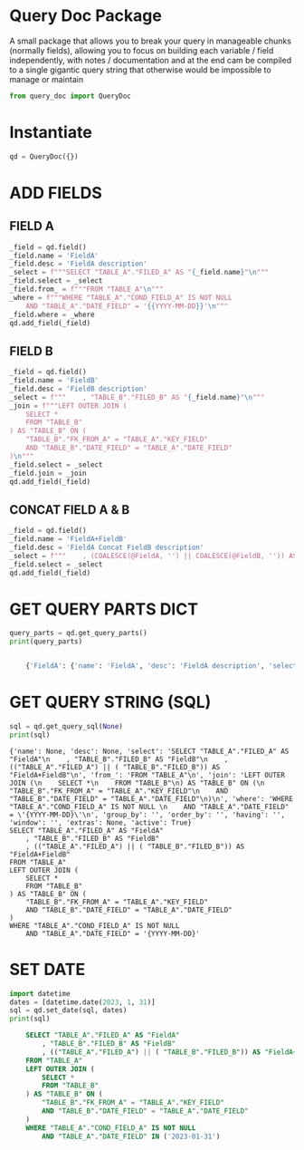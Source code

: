 # Query Doc Package

A small package that allows you to break your query in manageable chunks (normally fields), allowing you to focus on building each variable / field independently, with notes / documentation and at the end cam be compiled to a single gigantic query string that otherwise would be impossible to manage or maintain


```python
from query_doc import QueryDoc
```

# Instantiate


```python
qd = QueryDoc({})
```

# ADD FIELDS

## FIELD A


```python
_field = qd.field()
_field.name = 'FieldA'
_field.desc = 'FieldA description'
_select = f"""SELECT "TABLE_A"."FILED_A" AS "{_field.name}"\n"""
_field.select = _select
_field.from_ = f"""FROM "TABLE_A"\n"""
_where = f"""WHERE "TABLE_A"."COND_FIELD_A" IS NOT NULL 
    AND "TABLE_A"."DATE_FIELD" = '{{YYYY-MM-DD}}'\n"""
_field.where = _where
qd.add_field(_field)
```

## FIELD B


```python
_field = qd.field()
_field.name = 'FieldB'
_field.desc = 'FieldB description'
_select = f"""    , "TABLE_B"."FILED_B" AS "{_field.name}"\n"""
_join = f"""LEFT OUTER JOIN (
    SELECT *
    FROM "TABLE_B"
) AS "TABLE_B" ON (
    "TABLE_B"."FK_FROM_A" = "TABLE_A"."KEY_FIELD"
    AND "TABLE_B"."DATE_FIELD" = "TABLE_A"."DATE_FIELD"
)\n"""
_field.select = _select
_field.join = _join
qd.add_field(_field)
```

## CONCAT FIELD A & B


```python
_field = qd.field()
_field.name = 'FieldA+FieldB'
_field.desc = 'FieldA Concat FieldB description'
_select = f"""    , (COALESCE(@FieldA, '') || COALESCE(@FieldB, '')) AS "{_field.name}"\n"""
_field.select = _select
qd.add_field(_field)
```

# GET QUERY PARTS DICT


```python
query_parts = qd.get_query_parts()
print(query_parts)
```
```py

    {'FieldA': {'name': 'FieldA', 'desc': 'FieldA description', 'select': 'SELECT "TABLE_A"."FILED_A" AS "FieldA"\n', 'from_': 'FROM "TABLE_A"\n', 'join': None, 'where': 'WHERE "TABLE_A"."COND_FIELD_A" IS NOT NULL \n    AND "TABLE_A"."DATE_FIELD" = \'{YYYY-MM-DD}\'\n', 'group_by': None, 'order_by': None, 'having': None, 'window': None, 'extras': None, 'active': True}, 'FieldB': {'name': 'FieldB', 'desc': 'FieldB description', 'select': '    , "TABLE_B"."FILED_B" AS "FieldB"\n', 'from_': None, 'join': 'LEFT OUTER JOIN (\n    SELECT *\n    FROM "TABLE_B"\n) AS "TABLE_B" ON (\n    "TABLE_B"."FK_FROM_A" = "TABLE_A"."KEY_FIELD"\n    AND "TABLE_B"."DATE_FIELD" = "TABLE_A"."DATE_FIELD"\n)\n', 'where': None, 'group_by': None, 'order_by': None, 'having': None, 'window': None, 'extras': None, 'active': True}, 'FieldA+FieldB': {'name': 'FieldA+FieldB', 'desc': 'FieldA Concat FieldB description', 'select': '    , (@FieldA || @FieldB) AS "FieldA+FieldB"\n', 'from_': None, 'join': None, 'where': None, 'group_by': None, 'order_by': None, 'having': None, 'window': None, 'extras': None, 'active': True}}
```

# GET QUERY STRING (SQL)


```python
sql = qd.get_query_sql(None)
print(sql)
```

    {'name': None, 'desc': None, 'select': 'SELECT "TABLE_A"."FILED_A" AS "FieldA"\n    , "TABLE_B"."FILED_B" AS "FieldB"\n    , (("TABLE_A"."FILED_A") || ( "TABLE_B"."FILED_B")) AS "FieldA+FieldB"\n', 'from_': 'FROM "TABLE_A"\n', 'join': 'LEFT OUTER JOIN (\n    SELECT *\n    FROM "TABLE_B"\n) AS "TABLE_B" ON (\n    "TABLE_B"."FK_FROM_A" = "TABLE_A"."KEY_FIELD"\n    AND "TABLE_B"."DATE_FIELD" = "TABLE_A"."DATE_FIELD"\n)\n', 'where': 'WHERE "TABLE_A"."COND_FIELD_A" IS NOT NULL \n    AND "TABLE_A"."DATE_FIELD" = \'{YYYY-MM-DD}\'\n', 'group_by': '', 'order_by': '', 'having': '', 'window': '', 'extras': None, 'active': True}
    SELECT "TABLE_A"."FILED_A" AS "FieldA"
        , "TABLE_B"."FILED_B" AS "FieldB"
        , (("TABLE_A"."FILED_A") || ( "TABLE_B"."FILED_B")) AS "FieldA+FieldB"
    FROM "TABLE_A"
    LEFT OUTER JOIN (
        SELECT *
        FROM "TABLE_B"
    ) AS "TABLE_B" ON (
        "TABLE_B"."FK_FROM_A" = "TABLE_A"."KEY_FIELD"
        AND "TABLE_B"."DATE_FIELD" = "TABLE_A"."DATE_FIELD"
    )
    WHERE "TABLE_A"."COND_FIELD_A" IS NOT NULL 
        AND "TABLE_A"."DATE_FIELD" = '{YYYY-MM-DD}'
    


# SET DATE


```python
import datetime
dates = [datetime.date(2023, 1, 31)]
sql = qd.set_date(sql, dates)
print(sql)
```
```sql
    SELECT "TABLE_A"."FILED_A" AS "FieldA"
        , "TABLE_B"."FILED_B" AS "FieldB"
        , (("TABLE_A"."FILED_A") || ( "TABLE_B"."FILED_B")) AS "FieldA+FieldB"
    FROM "TABLE_A"
    LEFT OUTER JOIN (
        SELECT *
        FROM "TABLE_B"
    ) AS "TABLE_B" ON (
        "TABLE_B"."FK_FROM_A" = "TABLE_A"."KEY_FIELD"
        AND "TABLE_B"."DATE_FIELD" = "TABLE_A"."DATE_FIELD"
    )
    WHERE "TABLE_A"."COND_FIELD_A" IS NOT NULL 
        AND "TABLE_A"."DATE_FIELD" IN ('2023-01-31')
```   
    


```python

```
